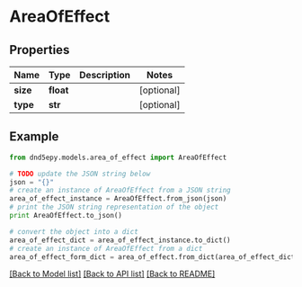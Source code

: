 # AreaOfEffect


## Properties
Name | Type | Description | Notes
------------ | ------------- | ------------- | -------------
**size** | **float** |  | [optional] 
**type** | **str** |  | [optional] 

## Example

```python
from dnd5epy.models.area_of_effect import AreaOfEffect

# TODO update the JSON string below
json = "{}"
# create an instance of AreaOfEffect from a JSON string
area_of_effect_instance = AreaOfEffect.from_json(json)
# print the JSON string representation of the object
print AreaOfEffect.to_json()

# convert the object into a dict
area_of_effect_dict = area_of_effect_instance.to_dict()
# create an instance of AreaOfEffect from a dict
area_of_effect_form_dict = area_of_effect.from_dict(area_of_effect_dict)
```
[[Back to Model list]](../README.md#documentation-for-models) [[Back to API list]](../README.md#documentation-for-api-endpoints) [[Back to README]](../README.md)


